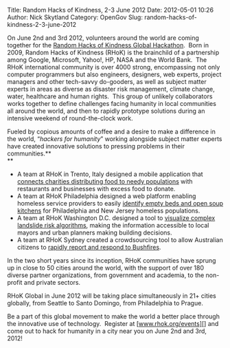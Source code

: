 Title: Random Hacks of Kindness, 2-3 June 2012
Date: 2012-05-01 10:26
Author: Nick Skytland
Category: OpenGov
Slug: random-hacks-of-kindness-2-3-june-2012

On June 2nd and 3rd 2012, volunteers around the world are coming
together for the [Random Hacks of Kindness Global Hackathon][].  Born in
2009, Random Hacks of Kindness (RHoK) is the brainchild of a partnership
among Google, Microsoft, Yahoo!, HP, NASA and the World Bank.  The RHoK
international community is over 4000 strong, encompassing not only
computer programmers but also engineers, designers, web experts, project
managers and other tech-savvy do-gooders, as well as subject matter
experts in areas as diverse as disaster risk management, climate change,
water, healthcare and human rights.  This group of unlikely
collaborators works together to define challenges facing humanity in
local communities all around the world, and then to rapidly prototype
solutions during an intensive weekend of round-the-clock work.

Fueled by copious amounts of coffee and a desire to make a difference in
the world, “*hackers for humanity*” working alongside subject matter
experts have created innovative solutions to pressing problems in their
communities.**  
**

-   A team at RHoK in Trento, Italy designed a mobile application that
    [connects charities distributing food to needy populations][] with
    restaurants and businesses with excess food to donate.
-   A team at RHoK Philadelphia designed a web platform enabling
    homeless service providers to easily [identify empty beds and open
    soup kitchens][] for Philadelphia and New Jersey homeless
    populations.
-   A team at RHoK Washington D.C. designed a tool to [visualize complex
    landslide risk algorithms][], making the information accessible to
    local mayors and urban planners making building decisions.
-   A team at RHoK Sydney created a crowdsourcing tool to allow
    Australian citizens to [rapidly report and respond to Bushfires][].

In the two short years since its inception, RHoK communities have sprung
up in close to 50 cities around the world, with the support of over 180
diverse partner organizations, from government and academia, to the
non-profit and private sectors.

RHoK Global in June 2012 will be taking place simultaneously in 21+
cities globally, from Seattle to Santo Domingo, from Philadelphia to
Prague.

Be a part of this global movement to make the world a better place
through the innovative use of technology.  Register at
[www.rhok.org/events][] and come out to hack for humanity in a city near
you on June 2nd and 3rd, 2012!

  [Random Hacks of Kindness Global Hackathon]: http://rhok.org
  [connects charities distributing food to needy populations]: http://www.rhok.org/node/81546
  [identify empty beds and open soup kitchens]: http://nj.sheltr.org/
  [visualize complex landslide risk algorithms]: http://www.rhok.org/node/2546
  [rapidly report and respond to Bushfires]: http://www.rhok.org/node/2555
  [www.rhok.org/events]: http://www.rhok.org/events
